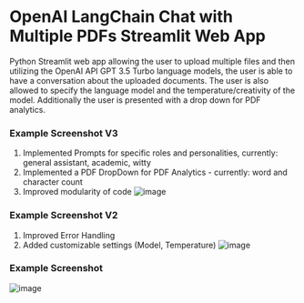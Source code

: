 # OpenAI LangChain Chat with Multiple PDFs Streamlit Web App
Python Streamlit web app allowing the user to upload multiple files and then utilizing the OpenAI API GPT 3.5 Turbo language models, the user is able to have a conversation about the uploaded documents. The user is also allowed to specify the language model and the temperature/creativity of the model. Additionally the user is presented with a drop down for PDF analytics.

### Example Screenshot V3
1. Implemented Prompts for specific roles and personalities, currently: general assistant, academic, witty
2. Implemented a PDF DropDown for PDF Analytics - currently: word and character count
3. Improved modularity of code
![image](https://github.com/petermartens98/OpenAI-LangChain-Chat-with-Multiple-PDFs-Streamlit-Web-App/assets/87671757/979ec4f6-a5ad-4206-83ef-94ff48e78c24)


### Example Screenshot V2
1. Improved Error Handling
2. Added customizable settings (Model, Temperature)
![image](https://github.com/petermartens98/OpenAI-Chat-with-Multiple-PDFs-Streamlit-Web-App/assets/87671757/160fe8aa-9c61-4832-83b8-6cdafa245d59)

### Example Screenshot
![image](https://github.com/petermartens98/OpenAI-Chat-with-Multiple-PDFs-Streamlit-Web-App/assets/87671757/8eea4725-7987-4653-b5a0-42528cdc39b3)


